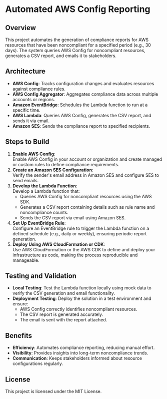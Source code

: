 # Automated AWS Config Reporting

## Overview
This project automates the generation of compliance reports for AWS resources that have been noncompliant for a specified period (e.g., 30 days). The system queries AWS Config for noncompliant resources, generates a CSV report, and emails it to stakeholders. 

## Architecture
- **AWS Config**: Tracks configuration changes and evaluates resources against compliance rules. 
- **AWS Config Aggregator**: Aggregates compliance data across multiple accounts or regions. 
- **Amazon EventBridge**: Schedules the Lambda function to run at a specific time. 
- **AWS Lambda**: Queries AWS Config, generates the CSV report, and sends it via email. 
- **Amazon SES**: Sends the compliance report to specified recipients. 

## Steps to Build
1. **Enable AWS Config**:  
   Enable AWS Config in your account or organization and create managed or custom rules to define compliance requirements.
2. **Create an Amazon SES Configuration**:  
   Verify the sender's email address in Amazon SES and configure SES to send emails.
3. **Develop the Lambda Function**:  
   Develop a Lambda function that:
   - Queries AWS Config for noncompliant resources using the AWS SDK.
   - Generates a CSV report containing details such as rule name and noncompliance counts.
   - Sends the CSV report via email using Amazon SES.
4. **Set Up EventBridge Rule**:  
   Configure an EventBridge rule to trigger the Lambda function on a defined schedule (e.g., daily or weekly), ensuring periodic report generation.
5. **Deploy Using AWS CloudFormation or CDK**:  
   Use AWS CloudFormation or the AWS CDK to define and deploy your infrastructure as code, making the process reproducible and manageable.

## Testing and Validation
- **Local Testing**: Test the Lambda function locally using mock data to verify the CSV generation and email functionality.
- **Deployment Testing**: Deploy the solution in a test environment and ensure:
  - AWS Config correctly identifies noncompliant resources.
  - The CSV report is generated accurately.
  - The email is sent with the report attached.

## Benefits
- **Efficiency**: Automates compliance reporting, reducing manual effort.
- **Visibility**: Provides insights into long-term noncompliance trends.
- **Communication**: Keeps stakeholders informed about resource configurations regularly.

## License
This project is licensed under the MIT License.

